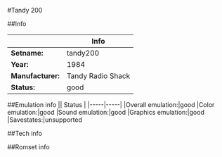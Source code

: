 #Tandy 200

##Info

||Info|
|-----|-----|
|**Setname:**|tandy200
|**Year:**|1984
|**Manufacturer:**|Tandy Radio Shack
|**Status:**|good

##Emulation info
|| Status |
|-----|-----|
|Overall emulation:|good
|Color emulation:|good
|Sound emulation:|good
|Graphics emulation:|good
|Savestates:|unsupported

##Tech info

##Romset info

<!--- START OF EDITED COMMENT DO NOT TOUCH TEXT ABOVE-->
